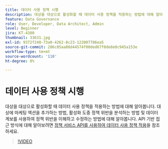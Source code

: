 ```yaml
---
title: 데이터 사용 정책 시행
description: 대상을 대상으로 활성화할 때 데이터 사용 정책을 적용하는 방법에 대해 알아봅니다. 대상에 마케팅 액션을 추가하는 방법, 활성화 도중 정책 위반을 분석하는 방법 및 데이터 계보를 사용하여 정책 위반을 이해하고 수정하는 방법에 대해 알아봅니다.
feature: Data Governance
role: User, Developer, Data Architect, Admin
level: Beginner
jira: KT-4380
thumbnail: 33631.jpg
exl-id: 9372f240-73a0-4262-8c23-122007786ea5
source-git-commit: 286c85aa88d44574f00ded67f0de8e0c945a153e
workflow-type: tm+mt
source-wordcount: '110'
ht-degree: 0%

---
```


# 데이터 사용 정책 시행

대상을 대상으로 활성화할 때 데이터 사용 정책을 적용하는 방법에 대해 알아봅니다. 대상에 마케팅 액션을 추가하는 방법, 활성화 도중 정책 위반을 분석하는 방법 및 데이터 계보를 사용하여 정책 위반을 이해하고 수정하는 방법에 대해 알아봅니다. API 기반 접근 방식에 대해 알아보려면 [정책 서비스 API를 사용하여 데이터 사용 정책 적용](https://experienceleague.adobe.com/docs/experience-platform/data-governance/enforcement/api-enforcement.html?lang=ko)을 참조하세요.

>[!VIDEO](https://video.tv.adobe.com/v/33631?learn=on&enablevpops)